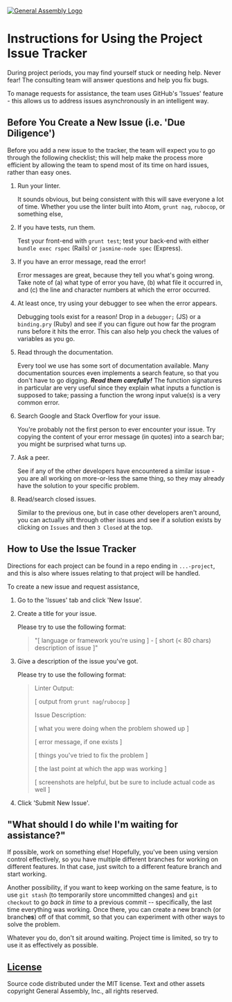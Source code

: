 [![General Assembly Logo](https://camo.githubusercontent.com/1a91b05b8f4d44b5bbfb83abac2b0996d8e26c92/687474703a2f2f692e696d6775722e636f6d2f6b6538555354712e706e67)](https://generalassemb.ly/education/web-development-immersive)

# Instructions for Using the Project Issue Tracker

During project periods, you may find yourself stuck or needing help.
Never fear! The consulting team will answer questions and help you fix bugs.

To manage requests for assistance, the team uses GitHub's 'Issues' feature -
this allows us to address issues asynchronously in an intelligent way.

## Before You Create a New Issue (i.e. 'Due Diligence')

Before you add a new issue to the tracker,
the team will expect you to go through the following checklist;
this will help make the process more efficient
by allowing the team to spend most of its time on hard issues,
rather than easy ones.

1.  Run your linter.

    It sounds obvious,
    but being consistent with this will save everyone a lot of time.
    Whether you use the linter built into Atom, `grunt nag`, `rubocop`,
    or something else,

1.  If you have tests, run them.

    Test your front-end with `grunt test`; test your back-end with either
    `bundle exec rspec` (Rails) or `jasmine-node spec` (Express).

1.  If you have an error message, read the error!

    Error messages are great, because they tell you what's going wrong.
    Take note of
    (a) what type of error you have,
    (b) what file it occurred in, and
    (c) the line and character numbers at which the error occurred.

1.  At least once, try using your debugger to see when the error appears.

    Debugging tools exist for a reason! Drop in a `debugger;` (JS)
    or a `binding.pry` (Ruby) and see if you can figure out
    how far the program runs before it hits the error.
    This can also help you check the values of variables as you go.

1.  Read through the documentation.

    Every tool we use has some sort of documentation available.
    Many documentation sources even implements a search feature,
    so that you don't have to go digging. _**Read them carefully!**_
    The function signatures in particular are very useful
    since they explain what inputs a function is supposed to take;
    passing a function the wrong input value(s) is a very common error.

1.  Search Google and Stack Overflow for your issue.

    You're probably not the first person to ever encounter your issue.
    Try copying the content of your error message (in quotes) into a search bar;
    you might be surprised what turns up.

1.  Ask a peer.

    See if any of the other developers have encountered a similar issue -
    you are all working on more-or-less the same thing,
    so they may already have the solution to your specific problem.

1.  Read/search closed issues.

    Similar to the previous one, but in case other developers aren't around,
    you can actually sift through other issues and see if a solution exists
    by clicking on `Issues` and then `3 Closed` at the top.

## How to Use the Issue Tracker

Directions for each project can be found in a repo ending in `...-project`,
and this is also where issues relating to that project will be handled.

To create a new issue and request assistance,

1.  Go to the 'Issues' tab and click 'New Issue'.

1.  Create a title for your issue.

    Please try to use the following format:

    > "\[ language or framework you're using \] -
    > \[ short (< 80 chars) description of issue \]"

1.  Give a description of the issue you've got.

    Please try to use the following format:

    > Linter Output:
    >
    > \[ output from `grunt nag`/`rubocop` \]
    >
    > Issue Description:
    >
    > \[ what you were doing when the problem showed up \]
    >
    > \[ error message, if one exists \]
    >
    > \[ things you've tried to fix the problem \]
    >
    > \[ the last point at which the app was working \]
    >
    > \[ screenshots are helpful, but be sure to include actual code as well \]
    >

1.  Click 'Submit New Issue'.

## "What should I do while I'm waiting for assistance?"

If possible, work on something else!
Hopefully, you've been using version control effectively,
so you have multiple different branches for working on different features.
In that case, just switch to a different feature branch and start working.

Another possibility, if you want to keep working on the same feature,
is to use `git stash` (to temporarily store uncommitted changes)
and `git checkout` to go _back in time_ to a previous commit --
specifically, the last time everything was working.
Once there, you can create a new branch (or branch**es**) off of that commit,
so that you can experiment with other ways to solve the problem.

Whatever you do, don't sit around waiting.
Project time is limited, so try to use it as effectively as possible.

## [License](LICENSE)

Source code distributed under the MIT license. Text and other assets copyright
General Assembly, Inc., all rights reserved.
